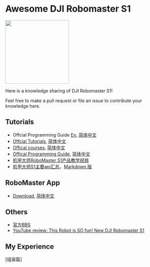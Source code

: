 # Awesome DJI Robomaster S1

<img src="https://user-images.githubusercontent.com/799578/59486980-c2312d80-8ead-11e9-8c77-45edfc76d423.jpg" width="200">

Here is a knowledge sharing of DJI Robomaster S1! 

Feel free to make a pull request or file an issue to contribute your knowledge here.


## Tutorials
 - Offcial Programming Guide [En](https://www.dji.com/robomaster-s1/programming-guide), [简体中文](https://www.dji.com/cn/robomaster-s1/programming-guide)
 - [Offcial Tutorials](https://www.dji.com/robomaster-s1/video), [简体中文](https://www.dji.com/cn/robomaster-s1/video)
 - [Offical courses](https://www.dji.com/robomaster-s1/video-courses), [简体中文](https://www.dji.com/cn/robomaster-s1/video-courses)
 - [Offical Programming Guide](https://www.dji.com/robomaster-s1/programming-guide), [简体中文](https://www.dji.com/cn/robomaster-s1/programming-guide)
 - [机甲大师RoboMaster S1产品教学视频](https://bbs.dji.com/thread-220736-1-1.html)
 - [机甲大师S1主要api汇总](https://bbs.dji.com/thread-227127-1-1.html)，[Markdown 版](https://github.com/program-in-chinese/overview/wiki/%E5%A4%A7%E7%96%86Python-API%E5%88%97%E8%A1%A8)

## RoboMaster App
 - [Download](https://www.dji.com/robomaster-s1?site=brandsite&from=homepage), [简体中文](https://www.dji.com/cn/robomaster-s1?site=brandsite&from=homepage)
 
## Others
 - [官方BBS](https://bbs.dji.com/forum.php?mod=forumdisplay&fid=2&filter=typeid&typeid=322)
 - [YouTube review: This Robot is SO fun! New DJI Robomaster S1](https://youtu.be/mRWe5Kv745Y)
 
 
 ## My Experience
 [组装篇] 
